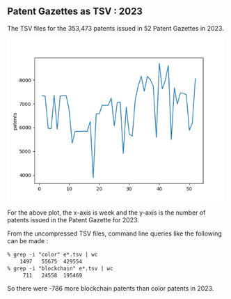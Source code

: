 
## Patent Gazettes as TSV : 2023

The TSV files for the 353,473 patents issued in 52 Patent Gazettes in 2023.
  
<img src="2023-us_patents_per_week.png" width=500px>

For the above plot, the x-axis is week and the y-axis is the number of patents issued in the Patent Gazette for 2023.

From the uncompressed TSV files, command line queries like the following can be made :

```
% grep -i "color" e*.tsv | wc
    1497   55675  429554
% grep -i "blockchain" e*.tsv | wc
     711   24558  195469
```

So there were -786 more blockchain patents than color patents in 2023.
  
